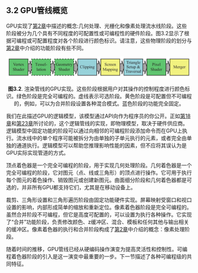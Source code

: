 ## 3.2 GPU管线概览

GPU实现了[第2章][netlink2.0]中描述的概念:几何处理、光栅化和像素处理流水线阶段。这些阶段被分为几个具有不同程度的可配置性或可编程性的硬件阶段。图3.2显示了根据可编程或可配置程度对各个阶段进行颜色标识。请注意，这些物理阶段的划分与[第2章][netlink2.0]中介绍的功能阶段有些不同。

<div align = "center">

![Figure3.2]

</div>

<div align = "center">

**图3.2**. 渲染管线的GPU实现。这些阶段根据用户对其操作的控制程度进行颜色标识。绿色阶段是完全可编程的。虚线表示可选阶段。黄色阶段是可配置但不可编程的，例如，可以为合并阶段设置各种混合模式。蓝色阶段的功能完全固定。

</div>

我们在此描述GPU的逻辑模型，该模型通过API向作为程序员的你公开。正如[第18章][netlink18.0]和[第23章][netlink23.0]所讨论的，这个逻辑管线的实现，即物理模型，取决于硬件供应商。逻辑模型中固定功能的阶段可以通过向相邻的可编程阶段添加命令而在GPU上执行。流水线中的单个程序可能被拆分为由单独的子单元执行的元素，或者完全由单独的通道执行。逻辑模型可以帮助您推理影响性能的因素，但不应将其误认为是GPU实际实现管道的方式。

顶点着色器是一个完全可编程的阶段，用于实现几何处理阶段。几何着色器是一个完全可编程的阶段，它对图元（点、线或三角形）的顶点进行操作。它可用于执行每个图元的着色操作、销毁图元或创建新图元。曲面细分阶段和几何着色器都是可选的，并非所有GPU都支持它们，尤其是在移动设备上。

裁剪、三角形设置和三角形遍历阶段由固定功能硬件实现。屏幕映射受窗口和视口设置的影响，内部形成简单的缩放和重新定位。像素着色器阶段是完全可编程的。虽然合并阶段不可编程，但它是高度可配置的，可以设置为执行各种操作。它实现了“合并”功能阶段，负责修改颜色、z缓冲区、混合、模板和任何其他与输出相关的缓冲区。像素着色器的执行和合并阶段构成了[第2章][netlink2.0]中介绍的概念：像素处理阶段。

随着时间的推移，GPU管线已经从硬编码操作演变为提高灵活性和控制性。可编程着色器阶段的引入是这一演变中最重要的一步。下一节描述了各种可编程级的共同特征。

[Figure3.2]:Figure/Figure3.2.JPG

[netlink2.0]:https://www.cnblogs.com/charlee44/p/15757876.html
[netlink18.0]:https://github.com/fafa1899/RTR-4-CN/blob/main/Pdf/第18章-管线优化-18.0.pdf
[netlink23.0]:https://github.com/fafa1899/RTR-4-CN/blob/main/Pdf/第23章-图形硬件-23.0.pdf